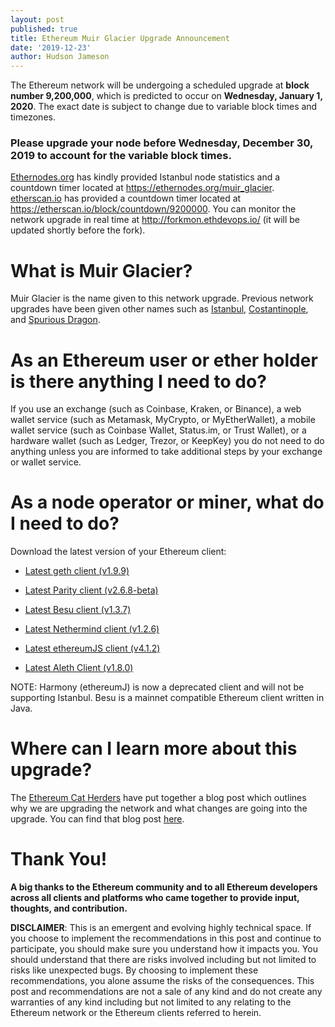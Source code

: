 ```yaml
---
layout: post
published: true
title: Ethereum Muir Glacier Upgrade Announcement
date: '2019-12-23'
author: Hudson Jameson
---
```


The Ethereum network will be undergoing a scheduled upgrade at **block number 9,200,000**, which is  predicted to occur on **Wednesday, January 1, 2020**. The exact date is subject to change due to variable block times and timezones.

### **Please upgrade your node before Wednesday, December 30, 2019 to account for the variable block times.**

[Ethernodes.org](https://ethernodes.org) has kindly provided Istanbul node statistics and a countdown timer located at <https://ethernodes.org/muir_glacier>. [etherscan.io](https://etherscan.io/) has provided a countdown timer located at <https://etherscan.io/block/countdown/9200000>. You can monitor the network upgrade in real time at <http://forkmon.ethdevops.io/> (it will be updated shortly before the fork).

# What is Muir Glacier?

Muir Glacier is the name given to this network upgrade. Previous network upgrades have been given other names such as [Istanbul](https://blog.ethereum.org/2019/11/20/ethereum-istanbul-upgrade-announcement/), [Costantinople](https://blog.ethereum.org/2019/02/22/ethereum-constantinople-st-petersburg-upgrade-announcement/), and [Spurious Dragon](https://blog.ethereum.org/2016/11/18/hard-fork-no-4-spurious-dragon/).

# As an Ethereum user or ether holder is there anything I need to do?

If you use an exchange (such as Coinbase, Kraken, or Binance), a web wallet service (such as Metamask, MyCrypto, or MyEtherWallet), a mobile wallet service (such as Coinbase Wallet, Status.im, or Trust Wallet), or a hardware wallet (such as Ledger, Trezor, or KeepKey) you do not need to do anything unless you are informed to take additional steps by your exchange or wallet service.

# As a node operator or miner, what do I need to do?

Download the latest version of your Ethereum client:

-   [Latest geth client (v1.9.9)](https://github.com/ethereum/go-ethereum/releases/tag/v1.9.9)

-   [Latest Parity client (v2.6.8-beta)](https://github.com/paritytech/parity-ethereum/releases/tag/v2.6.8)

-   [Latest Besu client (v1.3.7)](https://github.com/hyperledger/besu/releases)

-   [Latest Nethermind client (v1.2.6)](https://github.com/NethermindEth/nethermind/releases)

-   [Latest ethereumJS client (v4.1.2)](https://github.com/ethereumjs/ethereumjs-vm/releases/tag/v4.1.2)

-   [Latest Aleth Client (v1.8.0)](https://github.com/ethereum/aleth/releases/tag/v1.8.0)

NOTE: Harmony (ethereumJ) is now a deprecated client and will not be supporting Istanbul. Besu is a mainnet compatible Ethereum client written in Java.

# Where can I learn more about this upgrade?

The [Ethereum Cat Herders](https://twitter.com/EthCatHerders) have put together a blog post which outlines why we are upgrading the network and what changes are going into the upgrade. You can find that blog post [here](https://medium.com/ethereum-cat-herders/ethereum-muir-glacier-upgrade-89b8cea5a210).

# Thank You!

**A big thanks to the Ethereum community and to all Ethereum developers across all clients and platforms who came together to provide input, thoughts, and contribution.**

**DISCLAIMER**: This is an emergent and evolving highly technical space. If you choose to implement the recommendations in this post and continue to participate, you should make sure you understand how it impacts you. You should understand that there are risks involved including but not limited to risks like unexpected bugs. By choosing to implement these recommendations, you alone assume the risks of the consequences. This post and recommendations are not a sale of any kind and do not create any warranties of any kind including but not limited to any relating to the Ethereum network or the Ethereum clients referred to herein.
